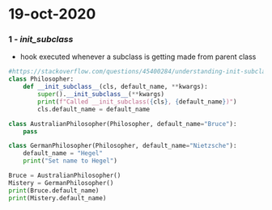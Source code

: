 # 19-oct-2020

### 1 - _init_subclass_

- hook executed whenever a subclass is getting made from parent class

```python
#https://stackoverflow.com/questions/45400284/understanding-init-subclass
class Philosopher:
    def __init_subclass__(cls, default_name, **kwargs):
        super().__init_subclass__(**kwargs)
        print(f"Called __init_subclass({cls}, {default_name})")
        cls.default_name = default_name

class AustralianPhilosopher(Philosopher, default_name="Bruce"):
    pass

class GermanPhilosopher(Philosopher, default_name="Nietzsche"):
    default_name = "Hegel"
    print("Set name to Hegel")

Bruce = AustralianPhilosopher()
Mistery = GermanPhilosopher()
print(Bruce.default_name)
print(Mistery.default_name)
```
